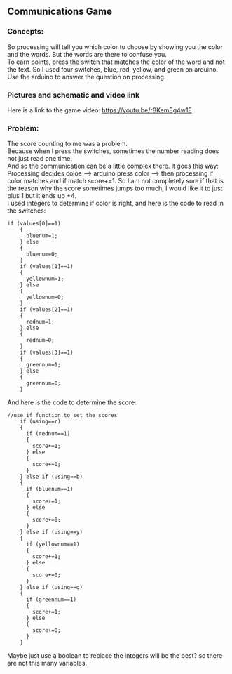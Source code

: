 ## Communications Game

### Concepts:

So processing will tell you which color to choose by showing you the color and the words. But the words are there to confuse you.  
To earn points, press the switch that matches the color of the word and not the text.
So I used four switches, blue, red, yellow, and green on arduino. Use the arduino to answer the question on processing.  

### Pictures and schematic and video link

Here is a link to the game video: https://youtu.be/r8KemEg4w1E

### Problem:
The score counting to me was a problem.  
Because when I press the switches, sometimes the number reading does not just read one time.  
And so the communication can be a little complex there. 
it goes this way: Processing decides coloe --> arduino press color --> then processing if color matches and if match score+=1. 
So I am not completely sure if that is the reason why the score sometimes jumps too much, I would like it to just plus 1 but it ends up +4.  
I used integers to determine if color is right, and here is the code to read in the switches:  
````
if (values[0]==1)
    {
      bluenum=1;
    } else
    {
      bluenum=0;
    }
    if (values[1]==1)
    {
      yellownum=1;
    } else
    {
      yellownum=0;
    }
    if (values[2]==1)
    {
      rednum=1;
    } else
    {
      rednum=0;
    }
    if (values[3]==1)
    {
      greennum=1;
    } else
    {
      greennum=0;
    }
````
And here is the code to determine the score:
````
//use if function to set the scores
    if (using==r)
    {
      if (rednum==1)
      {
        score+=1;
      } else
      {
        score+=0;
      }
    } else if (using==b)
    {
      if (bluenum==1)
      {
        score+=1;
      } else
      {
        score+=0;
      }
    } else if (using==y)
    {
      if (yellownum==1)
      {
        score+=1;
      } else
      {
        score+=0;
      }
    } else if (using==g)
    {
      if (greennum==1)
      {
        score+=1;
      } else
      {
        score+=0;
      }
    }
````
Maybe just use a boolean to replace the integers will be the best? so there are not this many variables.

